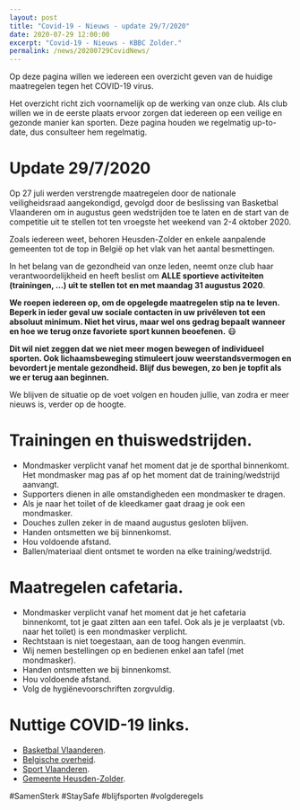 ```yaml
---
layout: post
title: "Covid-19 - Nieuws - update 29/7/2020"
date: 2020-07-29 12:00:00
excerpt: "Covid-19 - Nieuws - KBBC Zolder."
permalink: /news/20200729CovidNews/
---
```


Op deze pagina willen we iedereen een overzicht geven van de huidige maatregelen tegen het COVID-19 virus.

Het overzicht richt zich voornamelijk op de werking van onze club.
Als club willen we in de eerste plaats ervoor zorgen dat iedereen op een veilige en gezonde manier kan sporten.
Deze pagina houden we regelmatig up-to-date, dus consulteer hem regelmatig.

# Update 29/7/2020

Op 27 juli werden verstrengde maatregelen door de nationale veiligheidsraad aangekondigd, gevolgd door de beslissing van Basketbal Vlaanderen om in augustus geen wedstrijden toe te laten en de start van de competitie uit te stellen tot ten vroegste het weekend van 2-4 oktober 2020.

Zoals iedereen weet, behoren Heusden-Zolder en enkele aanpalende gemeenten tot de top in België op het vlak van het aantal besmettingen. 

In het belang van de gezondheid van onze leden, neemt onze club haar verantwoordelijkheid en heeft beslist om **ALLE sportieve activiteiten (trainingen, …) uit te stellen tot en met maandag 31 augustus 2020**.

**We roepen iedereen op, om de opgelegde maatregelen stip na te leven. Beperk in ieder geval uw sociale contacten in uw privéleven tot een absoluut minimum. Niet het virus, maar wel ons gedrag bepaalt wanneer en hoe we terug onze favoriete sport kunnen beoefenen.** :mask:

**Dit wil niet zeggen dat we niet meer mogen bewegen of individueel sporten. Ook lichaamsbeweging stimuleert jouw weerstandsvermogen en bevordert je mentale gezondheid. Blijf dus bewegen, zo ben je topfit als we er terug aan beginnen.**

We blijven de situatie op de voet volgen en houden jullie, van zodra er meer nieuws is, verder op de hoogte.

# Trainingen en thuiswedstrijden.
- Mondmasker verplicht vanaf het moment dat je de sporthal binnenkomt. Het mondmasker mag pas af op het moment dat de training/wedstrijd aanvangt.
- Supporters dienen in alle omstandigheden een mondmasker te dragen. 
- Als je naar het toilet of de kleedkamer gaat draag je ook een mondmasker.
- Douches zullen zeker in de maand augustus gesloten blijven.
- Handen ontsmetten we bij binnenkomst.
- Hou voldoende afstand.
- Ballen/materiaal dient ontsmet te worden na elke training/wedstrijd.

# Maatregelen cafetaria.
- Mondmasker verplicht vanaf het moment dat je het cafetaria binnenkomt, tot je gaat zitten aan een tafel. Ook als je je verplaatst (vb. naar het toilet) is een mondmasker verplicht.
- Rechtstaan is niet toegestaan, aan de toog hangen evenmin.
- Wij nemen bestellingen op en bedienen enkel aan tafel (met mondmasker).
- Handen ontsmetten we bij binnenkomst.
- Hou voldoende afstand.
- Volg de hygiënevoorschriften zorgvuldig.

# Nuttige COVID-19 links.
- [Basketbal Vlaanderen](https://www.basketbal.vlaanderen/coronavirus-covid-19).
- [Belgische overheid](https://www.info-coronavirus.be/nl/).
- [Sport Vlaanderen](https://www.sport.vlaanderen/corona-en-sportbeoefening-in-vlaanderen/).
- [Gemeente Heusden-Zolder](https://www.heusden-zolder.be/coronavirus).

#SamenSterk #StaySafe #blijfsporten #volgderegels
